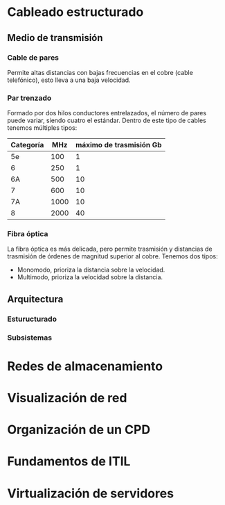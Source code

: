 # Cableado estructurado
## Medio de transmisión
### Cable de pares
Permite altas distancias con bajas frecuencias en el cobre (cable telefónico), esto lleva a una baja velocidad.
### Par trenzado
Formado por dos hilos conductores entrelazados, el número de pares puede variar, siendo cuatro el estándar. Dentro de este tipo de cables tenemos múltiples tipos:

| Categoría | MHz  | máximo de trasmisión Gb |
| --------- | ---- | ----------------------- |
| 5e        | 100  | 1                       |
| 6         | 250  | 1                       |
| 6A        | 500  | 10                      |
| 7         | 600  | 10                      |
| 7A        | 1000 | 10                      |
| 8         | 2000 | 40                      | 
### Fibra óptica
La fibra óptica es más delicada, pero permite trasmisión y distancias de trasmisión de órdenes de magnitud superior al cobre. Tenemos dos tipos:
- Monomodo, prioriza la distancia sobre la velocidad.
- Multimodo, prioriza la velocidad sobre la distancia.
## Arquitectura
### Esturucturado
### Subsistemas

# Redes de almacenamiento
# Visualización de red
# Organización de un CPD
# Fundamentos de ITIL
# Virtualización de servidores